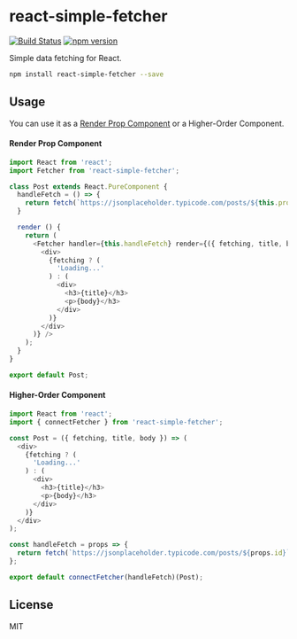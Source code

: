# react-simple-fetcher
[![Build Status](https://travis-ci.org/ruanmer/react-simple-fetcher.svg?branch=master)](https://travis-ci.org/ruanmer/react-simple-fetcher)
[![npm version](https://img.shields.io/npm/v/react-simple-fetcher.svg?style=flat-square)](https://www.npmjs.com/package/react-simple-fetcher)

Simple data fetching for React.

```bash
npm install react-simple-fetcher --save
```

## Usage
You can use it as a [Render Prop Component](https://cdb.reacttraining.com/use-a-render-prop-50de598f11ce) or a Higher-Order Component.

#### Render Prop Component
```js
import React from 'react';
import Fetcher from 'react-simple-fetcher';

class Post extends React.PureComponent {
  handleFetch = () => {
    return fetch(`https://jsonplaceholder.typicode.com/posts/${this.props.id}`).then(response => response.json());
  }

  render () {
    return (
      <Fetcher handler={this.handleFetch} render={({ fetching, title, body }) => (
        <div>
          {fetching ? (
            'Loading...'
          ) : (
            <div>
              <h3>{title}</h3>
              <p>{body}</h3>
            </div>
          )}
        </div>
      )} />
    );
  }
}

export default Post;
```

#### Higher-Order Component
```js
import React from 'react';
import { connectFetcher } from 'react-simple-fetcher';

const Post = ({ fetching, title, body }) => (
  <div>
    {fetching ? (
      'Loading...'
    ) : (
      <div>
        <h3>{title}</h3>
        <p>{body}</h3>
      </div>
    )}
  </div>
);

const handleFetch = props => {
  return fetch(`https://jsonplaceholder.typicode.com/posts/${props.id}`).then(response => response.json());
};

export default connectFetcher(handleFetch)(Post);
```

## License

MIT

